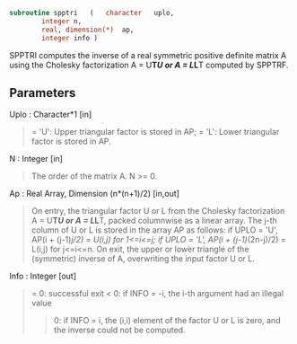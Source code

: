 ```fortran
subroutine spptri	(	character	uplo,
		integer	n,
		real, dimension(*)	ap,
		integer	info )
```

 SPPTRI computes the inverse of a real symmetric positive definite
 matrix A using the Cholesky factorization A = U**T*U or A = L*L**T
 computed by SPPTRF.

## Parameters
Uplo : Character*1 [in]
> = 'U':  Upper triangular factor is stored in AP;
> = 'L':  Lower triangular factor is stored in AP.

N : Integer [in]
> The order of the matrix A.  N >= 0.

Ap : Real Array, Dimension (n*(n+1)/2) [in,out]
> On entry, the triangular factor U or L from the Cholesky
> factorization A = U**T*U or A = L*L**T, packed columnwise as
> a linear array.  The j-th column of U or L is stored in the
> array AP as follows:
> if UPLO = 'U', AP(i + (j-1)*j/2) = U(i,j) for 1<=i<=j;
> if UPLO = 'L', AP(i + (j-1)*(2n-j)/2) = L(i,j) for j<=i<=n.
> On exit, the upper or lower triangle of the (symmetric)
> inverse of A, overwriting the input factor U or L.

Info : Integer [out]
> = 0:  successful exit
> < 0:  if INFO = -i, the i-th argument had an illegal value
> > 0:  if INFO = i, the (i,i) element of the factor U or L is
> zero, and the inverse could not be computed.

